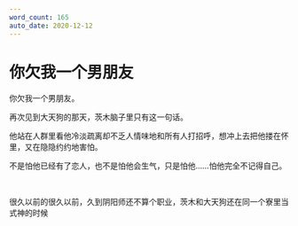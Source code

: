```yaml
---
word_count: 165
auto_date: 2020-12-12
---
```


# 你欠我一个男朋友

你欠我一个男朋友。

再次见到大天狗的那天，茨木脑子里只有这一句话。

他站在人群里看他冷淡疏离却不乏人情味地和所有人打招呼，想冲上去把他搂在怀里，又在隐隐约约地害怕。

不是怕他已经有了恋人，也不是怕他会生气，只是怕他……怕他完全不记得自己。

<br>

很久以前的很久以前，久到阴阳师还不算个职业，茨木和大天狗还在同一个寮里当式神的时候


